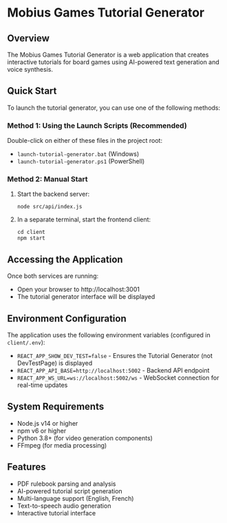# Mobius Games Tutorial Generator

## Overview
The Mobius Games Tutorial Generator is a web application that creates interactive tutorials for board games using AI-powered text generation and voice synthesis.

## Quick Start
To launch the tutorial generator, you can use one of the following methods:

### Method 1: Using the Launch Scripts (Recommended)
Double-click on either of these files in the project root:
- `launch-tutorial-generator.bat` (Windows)
- `launch-tutorial-generator.ps1` (PowerShell)

### Method 2: Manual Start
1. Start the backend server:
   ```
   node src/api/index.js
   ```
   
2. In a separate terminal, start the frontend client:
   ```
   cd client
   npm start
   ```

## Accessing the Application
Once both services are running:
- Open your browser to http://localhost:3001
- The tutorial generator interface will be displayed

## Environment Configuration
The application uses the following environment variables (configured in `client/.env`):
- `REACT_APP_SHOW_DEV_TEST=false` - Ensures the Tutorial Generator (not DevTestPage) is displayed
- `REACT_APP_API_BASE=http://localhost:5002` - Backend API endpoint
- `REACT_APP_WS_URL=ws://localhost:5002/ws` - WebSocket connection for real-time updates

## System Requirements
- Node.js v14 or higher
- npm v6 or higher
- Python 3.8+ (for video generation components)
- FFmpeg (for media processing)

## Features
- PDF rulebook parsing and analysis
- AI-powered tutorial script generation
- Multi-language support (English, French)
- Text-to-speech audio generation
- Interactive tutorial interface